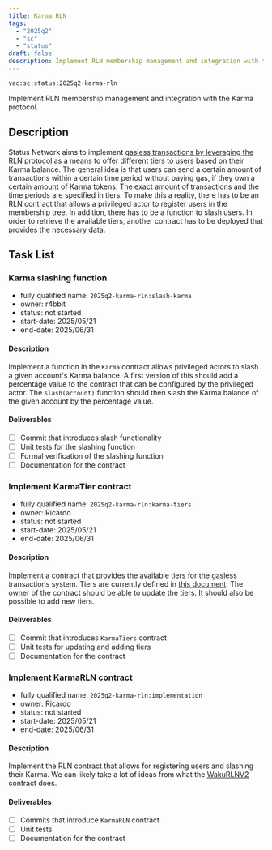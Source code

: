 ```yaml
---
title: Karma RLN
tags:
  - "2025q2"
  - "sc"
  - "status"
draft: false
description: Implement RLN membership management and integration with the Karma protocol.
---
```


`vac:sc:status:2025q2-karma-rln`

Implement RLN membership management and integration with the Karma protocol.

## Description

Status Network aims to implement [gasless transactions by leveraging the RLN protocol](https://www.notion.so/Gasless-Transactions-for-Status-Network-using-RLN-shared-1d98f96fb65c809bb986dbf31276d7ad) as a means to offer different tiers to users based on their Karma balance.
The general idea is that users can send a certain amount of transactions within a certain time period without paying gas,
if they own a certain amount of Karma tokens.
The exact amount of transactions and the time periods are specified in tiers.
To make this a reality,
there has to be an RLN contract that allows a privileged actor to register users in the membership tree.
In addition,
there has to be a function to slash users.
In order to retrieve the available tiers,
another contract has to be deployed that provides the necessary data.

## Task List

### Karma slashing function

* fully qualified name: `2025q2-karma-rln:slash-karma`
* owner: r4bbit
* status: not started
* start-date: 2025/05/21
* end-date: 2025/06/31

#### Description

Implement a function in the `Karma` contract allows privileged actors to slash a given account's Karma balance.
A first version of this should add a percentage value to the contract that can be configured by the privileged actor.
The `slash(account)` function should then slash the Karma balance of the given account by the percentage value.

#### Deliverables

- [ ] Commit that introduces slash functionality
- [ ] Unit tests for the slashing function
- [ ] Formal verification of the slashing function
- [ ] Documentation for the contract

### Implement KarmaTier contract

* fully qualified name: `2025q2-karma-rln:karma-tiers`
* owner: Ricardo
* status: not started
* start-date: 2025/05/21
* end-date: 2025/06/31

#### Description

Implement a contract that provides the available tiers for the gasless transactions system.
Tiers are currently defined in [this document](https://www.notion.so/Gasless-Transactions-for-Status-Network-using-RLN-shared-1d98f96fb65c809bb986dbf31276d7ad).
The owner of the contract should be able to update the tiers.
It should also be possible to add new tiers.

#### Deliverables

- [ ] Commit that introduces `KarmaTiers` contract
- [ ] Unit tests for updating and adding tiers
- [ ] Documentation for the contract

### Implement KarmaRLN contract

* fully qualified name: `2025q2-karma-rln:implementation`
* owner: Ricardo
* status: not started
* start-date: 2025/05/21
* end-date: 2025/06/31

#### Description

Implement the RLN contract that allows for registering users and slashing their Karma.
We can likely take a lot of ideas from what the [WakuRLNV2](https://github.com/waku-org/waku-rlnv2-contract/blob/main/src/WakuRlnV2.sol#L4) contract does.

#### Deliverables

- [ ] Commits that introduce `KarmaRLN` contract
- [ ] Unit tests
- [ ] Documentation for the contract
